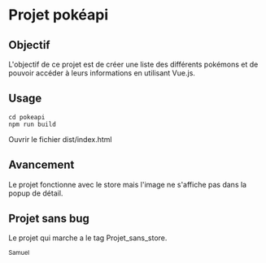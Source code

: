 # Projet pokéapi

## Objectif

L'objectif de ce projet est de créer une liste des différents pokémons et de pouvoir accéder à leurs informations en utilisant Vue.js.

## Usage
```
cd pokeapi
npm run build
```

Ouvrir le fichier dist/index.html

## Avancement

Le projet fonctionne avec le store mais l'image ne s'affiche pas dans la popup de détail.

## Projet sans bug

Le projet qui marche a le tag Projet_sans_store.

<sub>Samuel</sub>